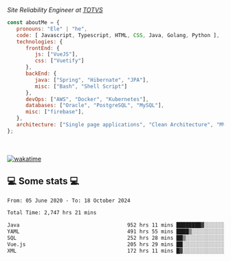 <p><em>Site Reliability Engineer at <a href="https://www.totvs.com/">TOTVS</a></br>
</em></p>


```javascript
const aboutMe = {
   pronouns: "Ele" | "he",
   code: [ Javascript, Typescript, HTML, CSS, Java, Golang, Python ],
   technologies: {
      frontEnd: {
         js: ["VueJS"],
         css: ["Vuetify"]
      },
      backEnd: {
         java: ["Spring", "Hibernate", "JPA"],
         misc: ["Bash", "Shell Script"]
      },
      devOps: ["AWS", "Docker", "Kubernetes"],
      databases: ["Oracle", "PostgreSQL", "MySQL"],
      misc: ["firebase"],
   },
   architecture: ["Single page applications", "Clean Architecture", "MVC", "Microservices"],
};
```
</br></br>
[![wakatime](https://wakatime.com/badge/user/a3a8ed06-d304-4d6b-bc86-4adc418cdea7.svg)](https://wakatime.com/@a3a8ed06-d304-4d6b-bc86-4adc418cdea7)
<h2>💻 Some stats 💻</h2>

<!--START_SECTION:waka-->

```txt
From: 05 June 2020 - To: 18 October 2024

Total Time: 2,747 hrs 21 mins

Java                                   952 hrs 11 mins ████████▓░░░░░░░░░░░░░░░░   34.66 %
YAML                                   491 hrs 55 mins ████▒░░░░░░░░░░░░░░░░░░░░   17.91 %
SQL                                    252 hrs 28 mins ██▒░░░░░░░░░░░░░░░░░░░░░░   09.19 %
Vue.js                                 205 hrs 29 mins ██░░░░░░░░░░░░░░░░░░░░░░░   07.48 %
XML                                    172 hrs 11 mins █▓░░░░░░░░░░░░░░░░░░░░░░░   06.27 %
```

<!--END_SECTION:waka-->

